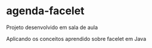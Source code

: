 # agenda-facelet
Projeto desenvolvido em sala de aula

Aplicando os conceitos aprendido sobre facelet em Java
